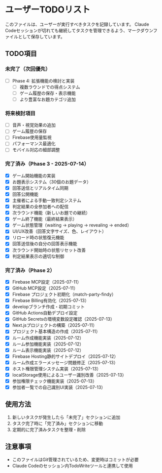 # ユーザーTODOリスト

このファイルは、ユーザーが実行すべきタスクを記録しています。
Claude Codeセッションが切れても継続してタスクを管理できるよう、マークダウンファイルとして保存しています。

## TODO項目

### 未完了（次回優先）
- [ ] Phase 4: 拡張機能の検討と実装
  - [ ] 複数ラウンドでの得点システム
  - [ ] ゲーム履歴の保存・表示機能
  - [ ] より豊富なお題カテゴリ追加

### 将来検討項目
- [ ] 音声・視覚効果の追加
- [ ] ゲーム履歴の保存
- [ ] Firebase使用量監視
- [ ] パフォーマンス最適化
- [ ] モバイル対応の細部調整

### 完了済み（Phase 3 - 2025-07-14）
- [x] ゲーム開始機能の実装
- [x] お題表示システム（30個のお題データ）
- [x] 回答送信とリアルタイム同期
- [x] 回答公開機能
- [x] 主催者による手動一致判定システム
- [x] 判定結果の全参加者への配信
- [x] 次ラウンド機能（新しいお題での継続）
- [x] ゲーム終了機能（最終結果表示）
- [x] ゲーム状態管理（waiting → playing → revealing → ended）
- [x] UI/UX改善（回答文字サイズ、色、レイアウト）
- [x] リロード時の状態復元機能
- [x] 回答送信後の自分の回答表示機能
- [x] 次ラウンド開始時の状態リセット改善
- [x] 判定結果表示の適切な制御

### 完了済み（Phase 2）
- [x] Firebase MCP設定（2025-07-11）
- [x] GitHub MCP設定（2025-07-11）
- [x] Firebase プロジェクト初期化（match-party-findy）
- [x] Firebase Billing有効化（2025-07-13）
- [x] developブランチ作成・初期コミット
- [x] GitHub Actions自動デプロイ設定
- [x] GitHub Secretsの環境変数設定確認（2025-07-13）
- [x] Next.jsプロジェクトの構築（2025-07-11）
- [x] プロジェクト基本構造の作成（2025-07-11）
- [x] ルーム作成機能実装（2025-07-12）
- [x] ルーム参加機能実装（2025-07-12）
- [x] ルーム表示機能実装（2025-07-12）
- [x] Firebase Hosting静的サイトデプロイ（2025-07-12）
- [x] ルーム作成エラーメッセージ問題修正（2025-07-13）
- [x] ホスト権限管理システム実装（2025-07-13）
- [x] localStorage使用によるユーザー識別改善（2025-07-13）
- [x] 参加権限チェック機能実装（2025-07-13）
- [x] 参加者一覧での自己識別UI実装（2025-07-13）

## 使用方法

1. 新しいタスクが発生したら「未完了」セクションに追加
2. タスク完了時に「完了済み」セクションに移動
3. 定期的に完了済みタスクを整理・削除

## 注意事項

- このファイルはGit管理されているため、変更時はコミットが必要
- Claude Codeのセッション内TodoWriteツールと連携して使用